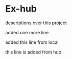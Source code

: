 # Ex-hub

descriptions over this project

added one more line

added this line from local

this line is added from hub
